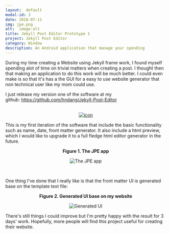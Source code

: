```yaml
---
layout:  default
modal-id: 3
date: 2018-07-11
img: jpe.png
alt:  image-alt
title: Jekyll Post Editor Prototype 1
project: Jekyll Post Editor
category: Window
description: An Android application that manage your spending
---
```


<p>During my time creating a Website using Jekyll frame work, I found myself spending alot of time on trivial matters when creating a post. I thought then that making an application to do this work will be much better. I could even make is so that it's has a the GUI for a easy to use website generator that non technical user like my mom could use.</p>
<p>I just release my version one of the software at my github:&nbsp;<a href="https://github.com/hndang/Jekyll-Post-Editor">https://github.com/hndang/Jekyll-Post-Editor</a></p>

<p align="center"><br /><a href="https://github.com/hndang/Jekyll-Post-Editor" target="_blank"><img class="img-responsive" src="{{site.url}}\img\post\project\jpe\post_1\jpe_icon.png" alt="icon" /></a></p>

<p style="text-align: left;">This is my first iteration of the software that include the basic functionality such as name, date, front matter generator. It also include a html preview, which I would like to upgrade it to a full fledge html editor generator in the future.</p>
<p align="center"><strong>Figure 1. The JPE app</strong></p>
<p align="center"><img class="img-responsive" src="{{site.url}}\img\post\project\jpe\post_1\JPE_after_load_post.PNG" alt="The JPE app"></p>
<p style="text-align: left;">&nbsp;</p>
<p style="text-align: left;">One thing I've done that I really like is that the front matter UI is generated base on the template text file:</p>
<p align="center"><strong>Figure 2. Generated UI base on my website</strong></p>
<p align="center"><img class="img-responsive" src="{{site.url}}\img\post\project\jpe\post_1\JPE_different_template.PNG" alt="Generated UI"></p>
<p style="text-align: left;">There's still things I could improve but I'm pretty happy with the result for 3 days' work. Hopefully, more people will find this project useful for creating their website.</p>